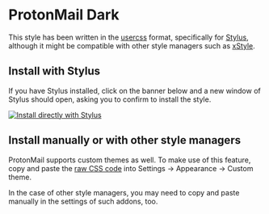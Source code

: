 # ProtonMail Dark

This style has been written in the [usercss](https://github.com/openstyles/stylus/wiki/Usercss) format, specifically for [Stylus](https://add0n.com/stylus.html), although it might be compatible with other style managers such as [xStyle](https://github.com/FirefoxBar/xStyle).

## Install with Stylus

If you have Stylus installed, click on the banner below and a new window of Stylus should open, asking you to confirm to install the style.

[![Install directly with Stylus](https://img.shields.io/badge/Install%20directly%20with-Stylus-00adad.svg)](/../../raw/master/protonmail-dark.user.css)

## Install manually or with other style managers

ProtonMail supports custom themes as well. To make use of this feature, copy and paste the [raw CSS code](/../../raw/master/protonmail-dark.user.css) into Settings → Appearance → Custom theme.

In the case of other style managers, you may need to copy and paste manually in the settings of such addons, too.
